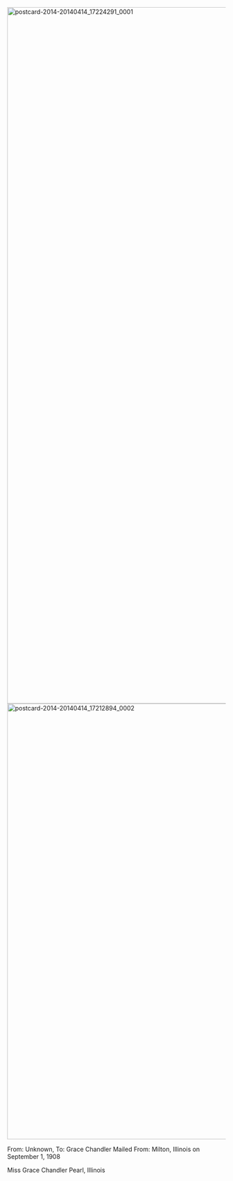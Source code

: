 <html><body><a href="http://107.170.91.122/wp-content/uploads/2014/04/postcard-2014-20140414_17224291_0001.jpg"><img class="alignnone size-full wp-image-205" src="http://107.170.91.122/wp-content/uploads/2014/04/postcard-2014-20140414_17224291_0001.jpg" alt="postcard-2014-20140414_17224291_0001" width="908" height="1601"></a><a href="http://107.170.91.122/wp-content/uploads/2014/04/postcard-2014-20140414_17212894_0002.jpg"><img class="alignnone size-full wp-image-204" src="http://107.170.91.122/wp-content/uploads/2014/04/postcard-2014-20140414_17212894_0002.jpg" alt="postcard-2014-20140414_17212894_0002" width="1492" height="1002"></a>

From: Unknown, To: Grace Chandler
Mailed From: Milton, Illinois on September 1, 1908

Miss Grace Chandler
Pearl, Illinois</body></html>